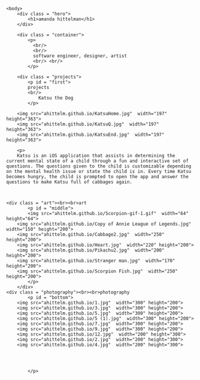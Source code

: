 <html>
 	<head>
        <title>amanda's page</title>
        <link rel="stylesheet" href="style.css" />

 
    <body>
    	<div class = "hero">
        	<h1>amanda hittelman</h1>
        </div>
	
        <div class = "container">
            <p>
              <br/>
              <br/>
              software engineer, designer, artist
              <br/> <br/>
            </p>
	
        <div class = "projects">
            <p id = "first">
	    	projects
	    	<br/>
              	Katsu the Dog
            </p>
	    
	    <img src="ahittelm.github.io/KatsuHome.jpg"  width="197" height="363">
	    <img src="ahittelm.github.io/KatsuQ.jpg"  width="197" height="363">
	    <img src="ahittelm.github.io/KatsuEnd.jpg"  width="197" height="363">
	   
	    <p>
	    Katsu is an iOS application that assists in determining the current mental state of a child through a fun and interactive set of questions. The questions given to the child is customizable depending on the mental health issue or state the child is in. Every time Katsu becomes hungry, the child is prompted to open the app and answer the questions to make Katsu full of cabbages again.
	

	
	<div class = "art"><br><br>art
            <p id = "middle">
	    	<img src="ahittelm.github.io/Scorpion-gif-1.gif"  width="64" height="64">
	  	<img src="ahittelm.github.io/Copy of Annie League of Legends.jpg"  width="150" height="200">
	  	<img src="ahittelm.github.io/Cabbage2.jpg"  width="250" height="200">
	  	<img src="ahittelm.github.io/Heart.jpg"  width="220" height="200">
	  	<img src="ahittelm.github.io/Pikachu2.jpg"  width="200" height="200">
	  	<img src="ahittelm.github.io/Stranger man.jpg"  width="170" height="200">	  
		<img src="ahittelm.github.io/Scorpion Fish.jpg"  width="250" height="200">
            </p>
        </div>
	<div class = "photography"><br><br>photography
            <p id = "bottom">
	  	<img src="ahittelm.github.io/1.jpg"  width="300" height="200">
	  	<img src="ahittelm.github.io/3.jpg"  width="300" height="200">
	  	<img src="ahittelm.github.io/5.jpg"  width="300" height="200">
	  	<img src="ahittelm.github.io/5 (1).jpg"  width="300" height="200">
	  	<img src="ahittelm.github.io/7.jpg"  width="300" height="200">
	  	<img src="ahittelm.github.io/9.jpg"  width="300" height="200">	  
		<img src="ahittelm.github.io/12.jpg"  width="200" height="300">	
		<img src="ahittelm.github.io/2.jpg"  width="200" height="300">	  	
		<img src="ahittelm.github.io/4.jpg"  width="200" height="300">




            </p>




